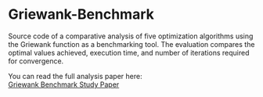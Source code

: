 # Griewank-Benchmark
Source code of a comparative analysis of five optimization algorithms using the Griewank function as a benchmarking tool. The evaluation compares the optimal values achieved, execution time, and number of iterations required for convergence.

You can read the full analysis paper here:  
[Griewank Benchmark Study Paper](https://github.com/yigitates17/Griewank-Benchmark/blob/main/Study%20Paper)
